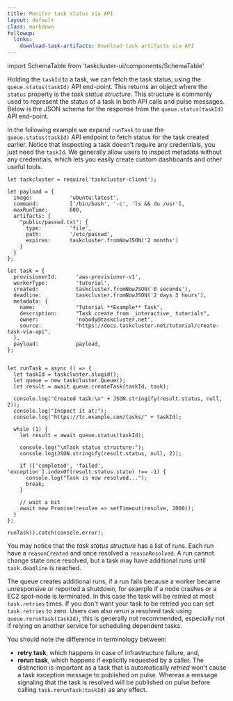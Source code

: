 ```yaml
---
title: Monitor task status via API
layout: default
class: markdown
followup:
  links:
    download-task-artifacts: Download task artifacts via API
---
```

import SchemaTable from 'taskcluster-ui/components/SchemaTable'

Holding the `taskId` to a task, we can fetch the task status, using the
`queue.status(taskId)` API end-point. This returns an object where the `status`
property is the _task status structure_. This structure is commonly used to
represent the status of a task in both API calls and pulse messages.
Below is the JSON schema for the response from the `queue.status(taskId)`
API end-point.

<SchemaTable schema="/schemas/queue/v1/task-status-response.json" />

In the following example we expand `runTask` to use the `queue.status(taskId)`
API endpoint to fetch status for the task created earlier. Notice that
inspecting a task doesn't require any credentials, you just need the `taskId`.
We generally allow users to inspect metadata without any credentials, which
lets you easily create custom dashboards and other useful tools.

```
let taskcluster = require('taskcluster-client');

let payload = {
  image:            'ubuntu:latest',
  command:          ['/bin/bash', '-c', 'ls && du /usr'],
  maxRunTime:       600,
  artifacts: {
    "public/passwd.txt": {
      type:         'file',
      path:         '/etc/passwd',
      expires:      taskcluster.fromNowJSON('2 months')
    }
  }
};

let task = {
  provisionerId:      'aws-provisioner-v1',
  workerType:         'tutorial',
  created:            taskcluster.fromNowJSON('0 seconds'),
  deadline:           taskcluster.fromNowJSON('2 days 3 hours'),
  metadata: {
    name:             "Tutorial **Example** Task",
    description:      "Task create from _interactive_ tutorials",
    owner:            'nobody@taskcluster.net',
    source:           "https://docs.taskcluster.net/tutorial/create-task-via-api",
  },
  payload:            payload,
};


let runTask = async () => {
  let taskId = taskcluster.slugid();
  let queue = new taskcluster.Queue();
  let result = await queue.createTask(taskId, task);

  console.log("Created task:\n" + JSON.stringify(result.status, null, 2));
  console.log("Inspect it at:");
  console.log("https://tc.example.com/tasks/" + taskId);

  while (1) {
    let result = await queue.status(taskId);

    console.log("\nTask status structure:");
    console.log(JSON.stringify(result.status, null, 2));

    if (['completed', 'failed', 'exception'].indexOf(result.status.state) !== -1) {
      console.log("Task is now resolved...");
      break;
    }

    // wait a bit
    await new Promise(resolve => setTimeout(resolve, 2000));
  }
};

runTask().catch(console.error);
```

You may notice that the _task status structure_ has a list of runs. Each run
have a `reasonCreated` and once resolved a `reasonResolved`. A run cannot
change state once resolved, but a task may have additional runs until
`task.deadline` is reached.

The queue creates additional runs, if a run fails because a worker became
unresponsive or reported a shutdown, for example if a node crashes or a
EC2 spot-node is terminated. In this case the task will be _retried_ at most
`task.retries` times. If you don't want your task to be retried you can set
`task.retries` to zero. Users can also _rerun_ a resolved task using
`queue.rerunTask(taskId)`, this is generally not recommended, especially not if
relying on another service for scheduling dependent tasks.

You should note the difference in terminology between:
 * **retry task**, which happens in case of infrastructure failure, and,
 * **rerun task**, which happens if explicitly requested by a caller.
The distinction is important as a task that is automatically _retried_ won't
cause a task exception message to published on pulse. Whereas a message
signaling that the task is resolved will be published on pulse before
calling `task.rerunTask(taskId)` as any effect.
